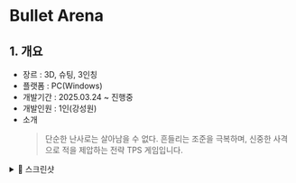 # Bullet Arena
## 1. 개요
- 장르 : 3D, 슈팅, 3인칭
- 플랫폼 : PC(Windows)
- 개발기간 : 2025.03.24 ~ 진행중
- 개발인원 : 1인(강성원)
- 소개
    > 단순한 난사로는 살아남을 수 없다. 흔들리는 조준을 극복하며, 신중한 사격으로 적을 제압하는 전략 TPS 게임입니다.
<details>
  <summary>📸 스크린샷</summary>
  
  ![image](https://github.com/user-attachments/assets/3562e7cb-5879-4460-bc0a-22dd3d0e1dd5)
  ![조준 리코일 + 노이즈 적용](https://github.com/user-attachments/assets/349b0551-a3ff-48f3-b859-f0e82a73244a)
</details>


